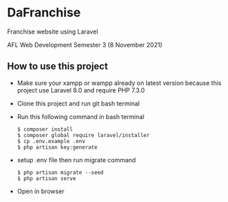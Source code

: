 # DaFranchise

Franchise website using Laravel

AFL Web Development Semester 3 (8 November 2021)

## How to use this project

- Make sure your xampp or wampp already on latest version because this project use Laravel 8.0 and require PHP 7.3.0
- Clone this project and run git bash terminal
- Run this following command in bash terminal

      $ composer install
      $ composer global require laravel/installer
      $ cp .env.example .env
      $ php artisan key:generate
      
- setup .env file then run migrate command

      $ php artisan migrate --seed
      $ php artisan serve
      
- Open in browser 
